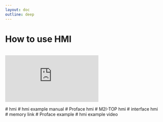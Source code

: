 ```yaml
---
layout: doc
outline: deep
---
```


# How to use HMI

<br>

<iframe class="iframe-resources" src="https://rainbowco-my.sharepoint.com/:p:/g/personal/hyoin_rainbow-robotics_com/ERShWLLwNdFPpmR6ypyzj2UBIE2KUaOHvPzw9lSFhhMWvw?e=hIDlMx&amp;action=embedview&amp;wdbipreview=true&amp;wdAr=1.7777777777777777" frameborder="0"></iframe>

\# hmi
\# hmi example manual
\# Proface hmi
\# M2I-TOP hmi
\# interface hmi
\# memory link
\# Proface example
\# hmi example video
